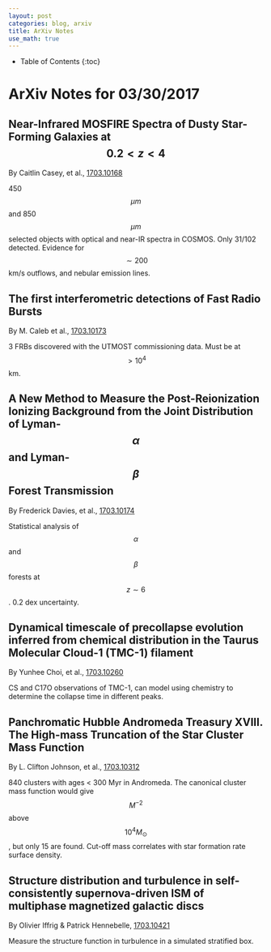 ```yaml
---
layout: post
categories: blog, arxiv
title: ArXiv Notes
use_math: true
---
```


* Table of Contents
{:toc}


# ArXiv Notes for 03/30/2017

## Near-Infrared MOSFIRE Spectra of Dusty Star-Forming Galaxies at $$ 0.2<z<4 $$

By Caitlin Casey, et al., [1703.10168](https://arxiv.org/abs/1703.10168)

450$$ \mu m $$ and 850$$ \mu m$$ selected objects with
optical and near-IR spectra in COSMOS. Only 31/102 detected.
Evidence for $$ \sim 200 $$km/s outflows, and nebular emission lines.

## The first interferometric detections of Fast Radio Bursts

By M. Caleb et al., [1703.10173](https://arxiv.org/abs/1703.10173)

3 FRBs discovered with the UTMOST commissioning data. Must be at $$ >10^4 $$km.

## A New Method to Measure the Post-Reionization Ionizing Background from the Joint Distribution of Lyman-$$ \alpha $$ and Lyman-$$ \beta $$ Forest Transmission

By Frederick Davies, et al., [1703.10174](https://arxiv.org/abs/1703.10174)

Statistical analysis of $$ \alpha $$ and $$ \beta $$ forests
at $$ z\sim 6 $$. 0.2 dex uncertainty.

## Dynamical timescale of precollapse evolution inferred from chemical distribution in the Taurus Molecular Cloud-1 (TMC-1) filament

By Yunhee Choi, et al., [1703.10260](https://arxiv.org/abs/1703.10260)

CS and C17O observations of TMC-1, can model using chemistry
to determine the collapse time in different peaks.

## Panchromatic Hubble Andromeda Treasury XVIII. The High-mass Truncation of the Star Cluster Mass Function

By L. Clifton Johnson, et al., [1703.10312](https://arxiv.org/abs/1703.10312)

840 clusters with ages < 300 Myr in Andromeda. The canonical
cluster mass function would give $$ M^{-2} $$ above $$ 10^4 M_\odot $$, but only 15 are found. Cut-off mass correlates
with star formation rate surface density.

## Structure distribution and turbulence in self-consistently supernova-driven ISM of multiphase magnetized galactic discs

By Olivier Iffrig & Patrick Hennebelle, [1703.10421](https://arxiv.org/abs/1703.10421)

Measure the structure function in turbulence in a simulated
stratified box.
